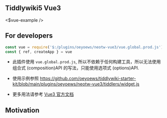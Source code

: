 ## Tiddlywiki5 Vue3

<$vue-example />

## For developers

```js
const vue = require('$:/plugins/oeyoews/neotw-vue3/vue.global.prod.js')
const { ref, createApp } = vue
```

* 此插件使用 `vue.global.prod.js`, 所以不依赖于任何构建工具，所以无法使用组合式 (composition)API 的写法，只能使用选项式 (options)API.
* 使用示例参照 https://github.com/oeyoews/tiddlywiki-starter-kit/blob/main/plugins/oeyoews/neotw-vue3/tiddlers/widget.js

* 更多用法请参考 [Vue3 官方文档](https://cn.vuejs.org/guide/essentials/application.html)

## Motivation

<!-- your plugin motivation, or why you write this plugin -->
